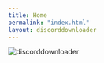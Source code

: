 ```yaml
---
title: Home
permalink: "index.html"
layout: discorddownloader
---
```


![discorddownloader](https://raw.githubusercontent.com/simoniz0r/discorddownloader/master/Screenshot.png)
